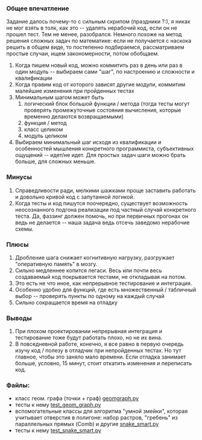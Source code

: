 ### Общее впечатление
Задание далось почему-то с сильным скрипом (праздники ?:), я никак не мог взять в толк, как это -- удалять нерабочий код, если он не прошел тест. Тем не менее, разобрался.
Немного похоже на метод решения сложных задач по математике: если не получается с наскока решить в общем виде, то постепенно подбираемся, рассматриваем простые случаи, ищем закономерности, потом обобщаем.

1. Когда пишем новый код, можно коммитить раз в день или раз в один модуль -- выбираем сами "шаг", по настроению и сложности и квалификации
2. Когда правим код от которого зависят другие модули, коммитим малейшие изменения при пройденных тестах
3. Минимальным шагом может быть
	1. логический блок большой функции / метода (тогда тесты могут проверять промежуточные состояния вычисления, которые временно делаются возвращаемыми)
	2. функция / метод
	3. класс целиком
	4. модуль целиком
4. Выбираем минимальный шаг исходя из квалификации и особенностей мышления конкретного программиста, субъективных ощущений -- идет/не идет. Для простых задач шаги можно брать больше, для сложных меньше.

### Минусы
1. Справедливости ради, мелкими шажками проще заставить работать и довольно кривой код с запутанной логикой.
2. Когда тесты и код пишутся поочередно, существует возможность неосознанного подгона реализации под частный случай конкретного теста. Да, фаззинг должен помочь, но при первичных прогонах он ведь не делается -- наша задача ведь отсечь заведомо нерабочие схемы. 
### Плюсы
1. Дробление шага снижает когнитивную нагрузку, разгружает "оперативную память" в мозгу.
2. Сильно медленнее копится легаси. Весь или почти весь создаваемый код покрывается тестами, не откладывая на потом.
3. Это есть не что иное, как непрерывное тестирование и интеграция.
4. Особенно удобно для функций, где есть множественный / табличный выбор -- проверять пункты по одному на каждый случай
5. Сильно сокращается время на отладку
### Выводы
1. При плохом проектировании непрерывная интеграция и тестирование тоже будут работать плохо, но не их вина.
2. В повседневной работе, конечно, я все равно в первую очередь изучу код / полезу в отладчик при непройденных тестах. Но тут главное, чтобы это заняло мало времени. Если отладка занимает больше, условно, 15 минут, стоит откатить изменения и переписать код.

### Файлы: 
- класс геом. графа (точки + граф) [geomgraph.py](geomgraph.py)
- тесты к нему [test_geom_graph.py](test_geom_graph.py)
- вспомогательные классы для алгоритма "умной змейки", которая учитывает отверстия в полигоне: набор растров, "гребень" из параллельных прямых (Comb) и другие [snake_smart.py](snake_smart.py)
- тесты к нему [test_snake_smart.py](test_snake_smart.py) 
